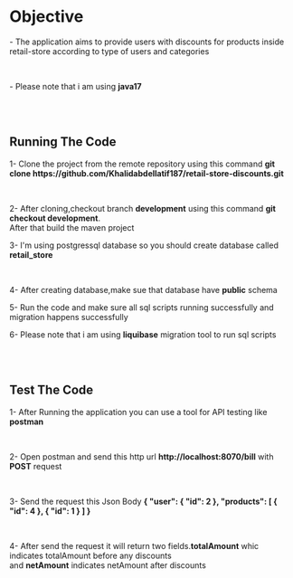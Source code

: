 <h1>Objective</h1>
<p>- The application aims to provide users with discounts for products inside retail-store according to type of users and categories</p><br>
<p>- Please note that i am using <strong>java17</strong></p>
<br><br>
<h2>Running The Code</h2>
<p>1- Clone the project from the remote repository using this command <strong>git clone https://github.com/Khalidabdellatif187/retail-store-discounts.git </strong> </p><br>
<p>2- After cloning,checkout branch <strong>development</strong> using  this command <strong>git checkout development</strong>.<br>After that build the maven project</p>
<p>3- I'm using postgressql database so you should create database called <strong>retail_store</strong></p> <br>
<p>4- After creating database,make sue that database have <strong>public</strong> schema</p>
<p>5- Run the code and make sure all sql scripts running successfully and migration happens successfully</p>
<p>6- Please note that i am using <strong>liquibase</strong> migration tool to run sql scripts</p><br><br>
<h2>Test The Code</h2>
<p>1- After Running the application you can use a tool for API testing like <strong>postman</strong></p> <br>
<p>2- Open postman and send this http url <strong>http://localhost:8070/bill</strong> with <strong>POST</strong> request</p> <br>
<p>3- Send the request this Json Body <strong>
{
    "user": {
        "id": 2
    },
    "products": [
        {
            "id": 4
        },
         {
            "id": 1
        }
    ]
}
</strong></p><br>
<p>4- After send the request it will return two fields.<strong>totalAmount</strong> whic indicates totalAmount before any discounts <br> and <strong>netAmount</strong>
indicates netAmount after discounts
</p>
